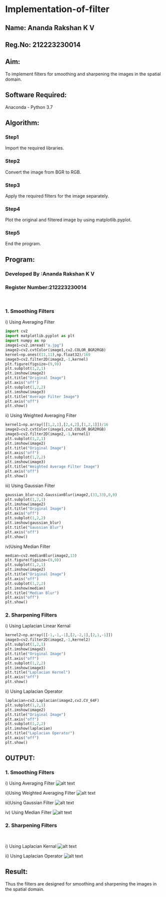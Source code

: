 # Implementation-of-filter
## Name: Ananda Rakshan K V
## Reg.No: 212223230014
## Aim:
To implement filters for smoothing and sharpening the images in the spatial domain.

## Software Required:
Anaconda - Python 3.7

## Algorithm:
### Step1
Import the required libraries.
### Step2
Convert the image from BGR to RGB.
### Step3
Apply the required filters for the image separately.
### Step4
Plot the original and filtered image by using matplotlib.pyplot.
### Step5
End the program.
## Program:
### Developed By   :Ananda Rakshan K V
### Register Number:212223230014
</br>

### 1. Smoothing Filters

i) Using Averaging Filter
```Python
import cv2
import matplotlib.pyplot as plt
import numpy as np
image1=cv2.imread("a.jpg")
image2=cv2.cvtColor(image1,cv2.COLOR_BGR2RGB)
kernel=np.ones((11,11),np.float32)/169
image3=cv2.filter2D(image2,-1,kernel)
plt.figure(figsize=(9,9))
plt.subplot(1,2,1)
plt.imshow(image2)
plt.title("Original Image")
plt.axis("off")
plt.subplot(1,2,2)
plt.imshow(image3)
plt.title("Average Filter Image")
plt.axis("off")
plt.show()
```
ii) Using Weighted Averaging Filter
```Python
kernel1=np.array([[1,2,1],[2,4,2],[1,2,1]])/16
image2=cv2.cvtColor(image1,cv2.COLOR_BGR2RGB)
image3=cv2.filter2D(image2,-1,kernel1)
plt.subplot(1,2,1)
plt.imshow(image2)
plt.title("Original Image")
plt.axis("off")
plt.subplot(1,2,2)
plt.imshow(image3)
plt.title("Weighted Average Filter Image")
plt.axis("off")
plt.show()
```
iii) Using Gaussian Filter
```Python
gaussian_blur=cv2.GaussianBlur(image2,(33,33),0,0)
plt.subplot(1,2,1)
plt.imshow(image2)
plt.title("Original Image")
plt.axis("off")
plt.subplot(1,2,2)
plt.imshow(gaussian_blur)
plt.title("Gaussian Blur")
plt.axis("off")
plt.show()
```
iv)Using Median Filter
```Python
median=cv2.medianBlur(image2,13)
plt.figure(figsize=(9,9))
plt.subplot(1,2,1)
plt.imshow(image2)
plt.title("Original Image")
plt.axis("off")
plt.subplot(1,2,2)
plt.imshow(median)
plt.title("Median Blur")
plt.axis("off")
plt.show()
```

### 2. Sharpening Filters
i) Using Laplacian Linear Kernal
```Python
kernel2=np.array([[-1,-1,-1],[2,-2,1],[2,1,-1]])
image3=cv2.filter2D(image2,-1,kernel2)
plt.subplot(1,2,1)
plt.imshow(image2)
plt.title("Original Image")
plt.axis("off")
plt.subplot(1,2,2)
plt.imshow(image3)
plt.title("Laplacian Kernel")
plt.axis("off")
plt.show()
```
ii) Using Laplacian Operator
```Python
laplacian=cv2.Laplacian(image2,cv2.CV_64F)
plt.subplot(1,2,1)
plt.imshow(image2)
plt.title("Original Image")
plt.axis("off")
plt.subplot(1,2,2)
plt.imshow(laplacian)
plt.title("Laplacian Operator")
plt.axis("off")
plt.show()
```

## OUTPUT:
### 1. Smoothing Filters

i) Using Averaging Filter
![alt text](<Screenshot 2025-09-12 210057.png>)

ii)Using Weighted Averaging Filter
![alt text](<Screenshot 2025-09-12 210206.png>)

iii)Using Gaussian Filter
![alt text](<Screenshot 2025-09-12 210259.png>)

iv) Using Median Filter
![alt text](<Screenshot 2025-09-12 210350.png>)

### 2. Sharpening Filters
</br>

i) Using Laplacian Kernal
![alt text](<Screenshot 2025-09-12 210431.png>)

ii) Using Laplacian Operator
![alt text](<Screenshot 2025-09-12 210509.png>)

## Result:
Thus the filters are designed for smoothing and sharpening the images in the spatial domain.
